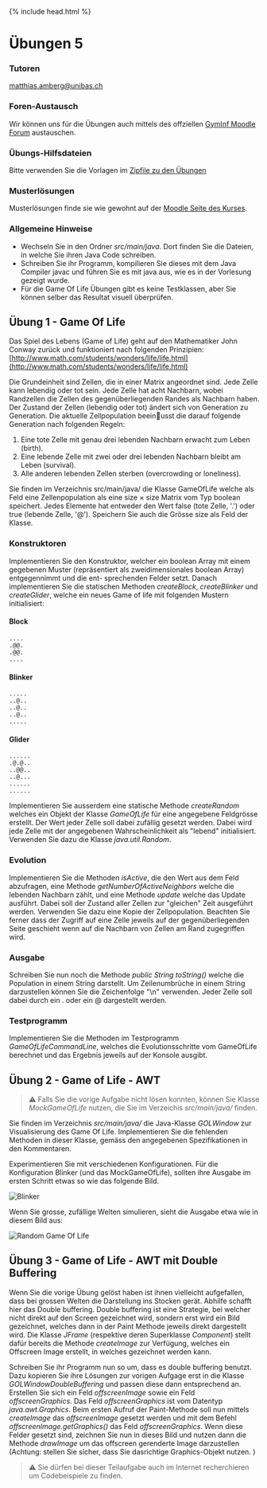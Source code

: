 {% include head.html %}
# Übungen 5

### Tutoren

[matthias.amberg@unibas.ch](mailto:matthias.amberg@unibas.ch)

### Foren-Austausch

Wir können uns für die Übungen auch mittels des offziellen [GymInf Moodle Forum](https://moodle.unifr.ch/mod/forum/view.php?id=673384) 
austauschen. 

### Übungs-Hilfsdateien

Bitte verwenden Sie die Vorlagen im [Zipfile zu den Übungen](https://github.com/unibas-marcelluethi/gyminf-programmieren/raw/master/docs/block5/uebung5.zip)

### Musterlösungen

Musterlösungen finde sie wie gewohnt auf der [Moodle Seite des Kurses](https://moodle.unifr.ch/mod/folder/view.php?id=688193).

### Allgemeine Hinweise

* Wechseln Sie in den Ordner _src/main/java_. Dort finden Sie die Dateien, in welche Sie ihren Java Code schreiben.
* Schreiben Sie ihr Programm, kompilieren Sie dieses mit dem Java Compiler javac und führen Sie es mit java aus, wie es in der Vorlesung gezeigt wurde.
* Für die Game Of Life Übungen gibt es keine Testklassen, aber Sie können selber das Resultat visuell überprüfen.

## Übung 1 - Game Of Life
Das Spiel des Lebens (Game of Life) geht auf den Mathematiker John Conway zurück
und funktioniert nach folgenden Prinzipien:
[http://www.math.com/students/wonders/life/life.html](http://www.math.com/students/wonders/life/life.html)

Die Grundeinheit sind Zellen, die in einer Matrix angeordnet sind. Jede Zelle kann lebendig
oder tot sein. Jede Zelle hat acht Nachbarn, wobei Randzellen die Zellen des gegenüberliegenden Randes als Nachbarn haben. Der Zustand der Zellen (lebendig oder tot) ändert sich von Generation zu Generation. Die aktuelle Zellpopulation beeinusst die darauf folgende Generation nach folgenden Regeln:

1. Eine tote Zelle mit genau drei lebenden Nachbarn erwacht zum Leben (birth).
1. Eine lebende Zelle mit zwei oder drei lebenden Nachbarn bleibt am Leben (survival).
1. Alle anderen lebenden Zellen sterben (overcrowding or loneliness).

Sie finden im Verzeichnis
 src/main/java/ die Klasse GameOfLife welche als
Feld eine Zellenpopulation als eine size × size Matrix vom Typ boolean speichert.
Jedes Elemente hat entweder den Wert false (tote Zelle, '.') oder true (lebende Zelle,
'@'). Speichern Sie auch die Grösse size als Feld der Klasse.

### Konstruktoren

Implementieren Sie den Konstruktor, welcher ein boolean Array mit einem gegebenen
Muster (repräsentiert als zweidimensionales boolean Array) entgegennimmt und die ent-
sprechenden Felder setzt.
Danach implementieren Sie die statischen Methoden
 _createBlock_, _createBlinker_ und _createGlider_,
 welche ein neues Game of life mit folgenden Mustern initialisiert:

#### Block
    ....
    .@@.
    .@@.
    ....

#### Blinker
    .....
    ..@..
    ..@..
    ..@..
    .....

#### Glider
    ......
    .@.@..
    ..@@..
    ..@...
    ......
    ......

Implementieren Sie ausserdem eine statische Methode _createRandom_
 welches ein Objekt der Klasse _GameOfLife_ für eine angegebene Feldgrösse erstellt. Der Wert jeder Zelle soll dabei zufällig gesetzt werden. Dabei wird jede Zelle mit der angegebenen Wahrscheinlichkeit als "lebend" initialisiert. Verwenden Sie dazu die Klasse
 _java.util.Random_.


### Evolution
Implementieren Sie die Methoden _isActive_, die den Wert aus dem Feld abzufragen, eine
Methode _getNumberOfActiveNeighbors_ welche die lebenden Nachbarn zählt, und
eine Methode _update_ welche das Update ausführt. Dabei soll der Zustand aller Zellen
zur "gleichen" Zeit ausgeführt werden. Verwenden Sie dazu eine Kopie der Zellpopulation.
Beachten Sie ferner dass der Zugriff auf eine Zelle jeweils auf der gegenüberliegenden Seite
geschieht wenn auf die Nachbarn von Zellen am Rand zugegriffen wird.

### Ausgabe
Schreiben Sie nun noch die Methode _public String toString()_ welche die Population in einem String darstellt. Um Zeilenumbrüche in einem
 String darzustellen können Sie die Zeichenfolge "\n" verwenden. Jeder Zelle soll dabei durch ein . oder ein @ dargestellt werden.

### Testprogramm

Implementieren Sie die Methoden im Testprogramm
 _GameOfLifeCommandLine_, welches die Evolutionsschritte vom GameOfLife berechnet und das Ergebnis jeweils auf der Konsole ausgibt.

## Übung 2 - Game of Life - AWT

> :warning:  Falls Sie die vorige Aufgabe nicht lösen konnten, können Sie Klasse _MockGameOfLife_
nutzen, die Sie im Verzeichis _src/main/java/_ finden.

Sie finden im Verzeichnis _src/main/java/_ die Java-Klasse _GOLWindow_ zur Visualisierung des Game Of Life. Implementieren Sie die fehlenden Methoden in dieser Klasse, gemäss den angegebenen Spezifikationen in den Kommentaren.

Experimentieren Sie mit verschiedenen Konfigurationen. Für die Konfiguration Blinker (und das MockGameOfLife), sollten ihre Ausgabe im ersten Schritt etwas so wie das folgende Bild.

![Blinker](./images-uebung/gol.png)

Wenn Sie grosse, zufällige Welten simulieren, sieht die Ausgabe etwa wie
in diesem Bild aus:

![Random Game Of Life](./images-uebung/gol2.png)

## Übung 3 - Game of Life - AWT mit Double Buffering
Wenn Sie die vorige Übung gelöst haben ist ihnen vielleicht aufgefallen, dass bei grossen Welten die Darstellung ins Stocken gerät. Abhilfe schafft hier das Double buffering. Double buffering ist eine Strategie, bei welcher nicht direkt auf den Screen gezeichnet wird,
sondern erst wird ein Bild gezeichnet, welches dann in der Paint Methode jeweils direkt dargestellt wird. Die Klasse _JFrame_ (respektive deren Superklasse _Component_) stellt dafür bereits die Methode
 _createImage_ zur Verfügung, welches ein Offscreen Image
erstellt, in welches gezeichnet werden kann.

Schreiben Sie ihr Programm nun so um, dass es double buffering benutzt. Dazu kopieren Sie ihre Lösungen zur vorigen Aufgage erst in die Klasse
 _GOLWindowDoubleBuffering_ und passen diese dann entsprechend an. Erstellen Sie sich ein Feld _offscreenImage_
sowie ein Feld _offscreenGraphics_. Das Feld
 _offscreenGraphics_ ist vom Datentyp
 _java.awt.Graphics_. Beim ersten Aufruf der Paint-Methode soll nun mittels
_createImage_ das _offscreenImage_ gesetzt werden und mit dem Befehl
_offscreenImage.getGraphics()_ das Feld _offscreenGraphics_. Wenn diese Felder gesetzt sind, zeichnen Sie nun in dieses Bild und nutzen dann die Methode _drawImage_
um das offscreen gerenderte Image darzustellen (Achtung: stellen Sie sicher, dass Sie dasrichtige Graphics-Objekt
 nutzen. )

> :warning:   Sie dürfen bei dieser Teilaufgabe auch im Internet recherchieren um Codebeispiele zu finden.
